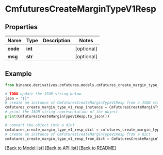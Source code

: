 # CmfuturesCreateMarginTypeV1Resp


## Properties

Name | Type | Description | Notes
------------ | ------------- | ------------- | -------------
**code** | **int** |  | [optional] 
**msg** | **str** |  | [optional] 

## Example

```python
from binance.derivatives.cmfutures.models.cmfutures_create_margin_type_v1_resp import CmfuturesCreateMarginTypeV1Resp

# TODO update the JSON string below
json = "{}"
# create an instance of CmfuturesCreateMarginTypeV1Resp from a JSON string
cmfutures_create_margin_type_v1_resp_instance = CmfuturesCreateMarginTypeV1Resp.from_json(json)
# print the JSON string representation of the object
print(CmfuturesCreateMarginTypeV1Resp.to_json())

# convert the object into a dict
cmfutures_create_margin_type_v1_resp_dict = cmfutures_create_margin_type_v1_resp_instance.to_dict()
# create an instance of CmfuturesCreateMarginTypeV1Resp from a dict
cmfutures_create_margin_type_v1_resp_from_dict = CmfuturesCreateMarginTypeV1Resp.from_dict(cmfutures_create_margin_type_v1_resp_dict)
```
[[Back to Model list]](../README.md#documentation-for-models) [[Back to API list]](../README.md#documentation-for-api-endpoints) [[Back to README]](../README.md)


